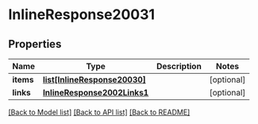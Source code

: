# InlineResponse20031

## Properties
Name | Type | Description | Notes
------------ | ------------- | ------------- | -------------
**items** | [**list[InlineResponse20030]**](InlineResponse20030.md) |  | [optional] 
**links** | [**InlineResponse2002Links1**](InlineResponse2002Links1.md) |  | [optional] 

[[Back to Model list]](../README.md#documentation-for-models) [[Back to API list]](../README.md#documentation-for-api-endpoints) [[Back to README]](../README.md)


